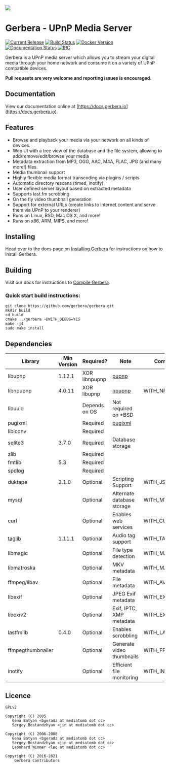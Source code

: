 <img src="https://github.com/gerbera/gerbera/blob/master/artwork/logo-horiz.png?raw=true" />

# Gerbera - UPnP Media Server

 [![Current Release](https://img.shields.io/github/release/gerbera/gerbera.svg?style=for-the-badge)](https://github.com/gerbera/gerbera/releases/latest) [![Build Status](https://img.shields.io/github/workflow/status/gerbera/gerbera/CI%20validation?style=for-the-badge)](https://github.com/gerbera/gerbera/actions?query=workflow%3A%22CI+validation%22+branch%3Amaster) [![Docker Version](https://img.shields.io/docker/v/gerbera/gerbera?color=teal&label=docker&logoColor=white&sort=semver&style=for-the-badge)](https://hub.docker.com/r/gerbera/gerbera/tags?name=v) [![Documentation Status](https://img.shields.io/readthedocs/gerbera?style=for-the-badge)](http://docs.gerbera.io/en/stable/?badge=stable) [![IRC](https://img.shields.io/badge/IRC-on%20freenode-orange.svg?style=for-the-badge)](https://webchat.freenode.net/?channels=#gerbera)

Gerbera is a UPnP media server which allows you to stream your digital media through your home network and consume it on a variety of UPnP compatible devices.

**Pull requests are very welcome and reporting issues is encouraged.**

## Documentation
View our documentation online at [https://docs.gerbera.io](https://docs.gerbera.io).

## Features
* Browse and playback your media via your network on all kinds of devices.
* Web UI with a tree view of the database and the file system, allowing to add/remove/edit/browse your media
* Metadata extraction from MP3, OGG, AAC, M4A, FLAC, JPG (and many more!) files.
* Media thumbnail support
* Highly flexible media format transcoding via plugins / scripts
* Automatic directory rescans (timed, inotify)
* User defined server layout based on extracted metadata
* Supports last.fm scrobbing
* On the fly video thumbnail generation
* Support for external URLs (create links to internet content and serve them via UPnP to your renderer)
* Runs on Linux, BSD, Mac OS X, and more!
* Runs on x86, ARM, MIPS, and more!

## Installing
Head over to the docs page on [Installing Gerbera](https://docs.gerbera.io/en/stable/install.html) for instructions on
how to install Gerbera.

## Building
Visit our docs for instructions to [Compile Gerbera](https://docs.gerbera.io/en/stable/compile.html).

### Quick start build instructions:
```
git clone https://github.com/gerbera/gerbera.git
mkdir build
cd build
cmake ../gerbera -DWITH_DEBUG=YES
make -j4
sudo make install
```

## Dependencies

| Library      	| Min Version	| Required? | Note                 	     | Compile-time option | Default  |
|--------------	|---------	|-----------	|--------------------------- | --------------------| -------- |
| libupnp      	| 1.12.1 	| XOR libnpupnp | [pupnp]                    |                     |          |
| libnpupnp     | 4.0.11 	| XOR libupnp   | [npupnp]                   | WITH_NPUPNP         | Disabled |
| libuuid      	|         	| Depends on OS | Not required on \*BSD      |                     |          |
| pugixml     	|         	| Required  	| [pugixml]         	     |                     |          |
| libiconv     	|         	| Required  	|                      	     |                     |          |
| sqlite3      	| 3.7.0  	| Required  	| Database storage     	     |                     |          |
| zlib          |        	| Required  	|                            |                     |          |
| fmtlib        | 5.3    	| Required  	|                            |                     |          |
| spdlog        |        	| Required  	|                            |                     |          |
| duktape      	| 2.1.0   	| Optional  	| Scripting Support    	     | WITH_JS             | Enabled  |
| mysql        	|         	| Optional  	| Alternate database storage | WITH_MYSQL          | Disabled |
| curl         	|         	| Optional  	| Enables web services 	     | WITH_CURL           | Enabled  |
| [taglib]      | 1.11.1  	| Optional  	| Audio tag support          | WITH_TAGLIB         | Enabled  |
| libmagic     	|         	| Optional  	| File type detection  	     | WITH_MAGIC          | Enabled  |
| libmatroska 	|         	| Optional  	| MKV metadata               | WITH_MATROSKA       | Enabled  |
| ffmpeg/libav 	|         	| Optional  	| File metadata              | WITH_AVCODEC        | Disabled |
| libexif      	|         	| Optional  	| JPEG Exif metadata         | WITH_EXIF           | Enabled  |
| libexiv2    	|         	| Optional  	| Exif, IPTC, XMP metadata   | WITH_EXIV2          | Disabled |
| lastfmlib    	| 0.4.0   	| Optional  	| Enables scrobbling   	     | WITH_LASTFM         | Disabled |
| ffmpegthumbnailer |           | Optional      | Generate video thumbnails  | WITH_FFMPEGTHUMBNAILER | Disabled |
| inotify       |               | Optional      | Efficient file monitoring  | WITH_INOTIFY      | Enabled |

## Licence

    GPLv2

    Copyright (C) 2005
       Gena Batyan <bgeradz at mediatomb dot cc>
       Sergey Bostandzhyan <jin at mediatomb dot cc>

    Copyright (C) 2006-2008
       Gena Batyan <bgeradz at mediatomb dot cc>
       Sergey Bostandzhyan <jin at mediatomb dot cc>
       Leonhard Wimmer <leo at mediatomb dot cc>

    Copyright (C) 2016-2021
        Gerbera Contributors

[pupnp]: https://github.com/pupnp/pupnp
[npupnp]: https://www.lesbonscomptes.com/upmpdcli/npupnp-doc/libnpupnp.html
[pugixml]: https://github.com/zeux/pugixml
[taglib]: http://taglib.org/
[duktape]: http://duktape.org
[Docker Hub]: https://hub.docker.com/r/gerbera/gerbera
